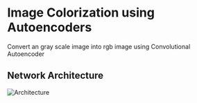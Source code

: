 # Image Colorization using Autoencoders

Convert an gray scale image into rgb image using Convolutional Autoencoder
## Network Architecture

![Architecture](https://github.com/Aayushktyagi/Grey-to-RGB/blob/master/Results/Network_image_colourize.png)
